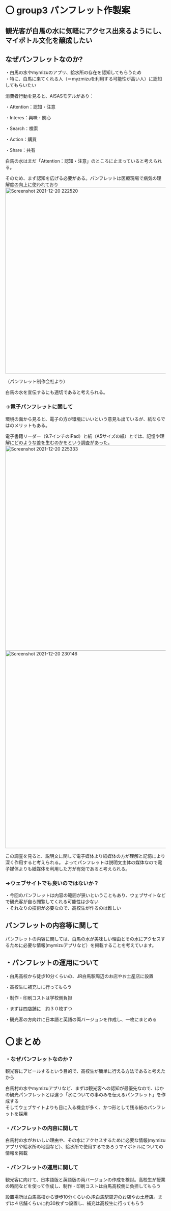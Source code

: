 # 〇 group3 パンフレット作製案


## 観光客が白馬の水に気軽にアクセス出来るようにし、マイボトル文化を醸成したい 
## なぜパンフレットなのか?
・白馬の水やmymizuのアプリ、給水所の存在を認知してもらうため  
・特に、白馬に来てくれる人（＝myzmizuを利用する可能性が高い人）に認知してもらいたい

消費者行動を見ると、AISASモデルがあり：

・Attention：認知・注意

・Interes：興味・関心

・Search：検索

・Action：購買

・Share：共有

白馬の水はまだ「Attention：認知・注意」のところに止まっていると考えられる。

そのため、まず認知を広げる必要がある。パンフレットは医療現場で病気の理解度の向上に使われており
<img width="584" alt="Screenshot 2021-12-20 222520" src="https://user-images.githubusercontent.com/91593050/146774028-920a7748-766d-40be-8db6-5eff57c2897d.png">

（パンフレット制作会社より）

白馬の水を宣伝するにも適切であると考えられる。

### →電子パンフレットに関して
環境の面から見ると、電子の方が環境にいいという意見も出ているが、紙ならではのメリットもある。

電子書籍リーダー（9.7インチのiPad）と紙（A5サイズの紙）とでは、記憶や理解にどのような差を生むのかをという調査があった。
<img width="643" alt="Screenshot 2021-12-20 225333" src="https://user-images.githubusercontent.com/91593050/146778658-750bdb7a-9735-421f-9447-a7234d48e08f.png">
<img width="621" alt="Screenshot 2021-12-20 230146" src="https://user-images.githubusercontent.com/91593050/146779025-15f5d6d1-ef65-461f-be66-f3f97bd17405.png">

この調査を見ると、説明文に関して電子媒体より紙媒体の方が理解と記憶により深く作用すると考えられる。
よってパンフレットは説明文主体の媒体なので電子媒体よりも紙媒体を利用した方が有効であると考えられる。
### →ウェブサイトでも良いのではないか？  
・今回のパンフレットは内容の範囲が狭いということもあり、ウェブサイトなどで観光客が自ら閲覧してくれる可能性は少ない  
・それなりの技術が必要なので、高校生が作るのは難しい


## パンフレットの内容等に関して
パンフレットの内容に関しては、白馬の水が美味しい理由とその水にアクセスするために必要な情報(mymizuアプリなど）を掲載することを考えています。
## ・パンフレットの運用について
・白馬高校から徒歩10分くらいの、JR白馬駅周辺のお店やお土産店に設置

・高校生に補充しに行ってもらう

・制作・印刷コストは学校側負担

・まずは四店舗に　約３０枚ずつ

・観光客の方向けに日本語と英語の両バージョンを作成し、一枚にまとめる


# 〇まとめ  
### ・なぜパンフレットなのか？  
  
観光客にアピールするという目的で、高校生が簡単に行える方法であると考えたから  
  
白馬村の水やmymizuアプリなど、まずは観光客への認知が最優先なので、ほかの観光パンフレットとは違う「水についての事のみを伝えるパンフレット」を作成する  
そしてウェブサイトよりも目に入る機会が多く、かつ形として残る紙のパンフレットを採用  
  

### ・パンフレットの内容に関して  
  
白馬村の水がおいしい理由や、その水にアクセスするために必要な情報(mymizuアプリや給水所の地図など）、給水所で使用するであろうマイボトルについての情報を掲載  
  

### ・パンフレットの運用に関して  
  
観光客に向けて、日本語版と英語版の両バージョンの作成を検討。高校生が授業の時間などを使って作成し、制作・印刷コストは白馬高校側に負担してもらう  
  
設置場所は白馬高校から徒歩10分くらいのJR白馬駅周辺のお店やお土産店。まずは４店舗くらいに約30枚ずつ設置し、補充は高校生に行ってもらう  


